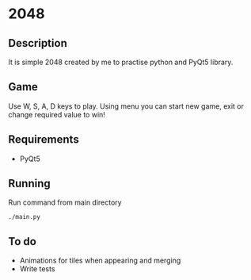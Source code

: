 # 2048
## Description
It is simple 2048 created by me to practise python and PyQt5 library.

## Game
Use W, S, A, D keys to play. Using menu you can start new game, exit or change
required value to win!

## Requirements
* PyQt5

## Running
Run command from main directory
```
./main.py
```

## To do
* Animations for tiles when appearing and merging
* Write tests
